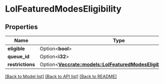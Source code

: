 # LolFeaturedModesEligibility

## Properties

Name | Type | Description | Notes
------------ | ------------- | ------------- | -------------
**eligible** | Option<**bool**> |  | [optional]
**queue_id** | Option<**i32**> |  | [optional]
**restrictions** | Option<[**Vec<crate::models::LolFeaturedModesEligibilityRestriction>**](LolFeaturedModesEligibilityRestriction.md)> |  | [optional]

[[Back to Model list]](../README.md#documentation-for-models) [[Back to API list]](../README.md#documentation-for-api-endpoints) [[Back to README]](../README.md)



